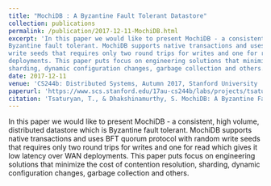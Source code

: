 ```yaml
---
title: "MochiDB : A Byzantine Fault Tolerant Datastore"
collection: publications
permalink: /publication/2017-12-11-MochiDB.html
excerpt: 'In this paper we would like to present MochiDB - a consistent, high volume, distributed datastore which is
Byzantine fault tolerant. MochiDB supports native transactions and uses BFT quorum protocol with random
write seeds that requires only two round trips for writes and one for read which gives it low latency over WAN
deployments. This paper puts focus on engineering solutions that minimize the cost of contention resolution,
sharding, dynamic configuration changes, garbage collection and others.'
date: 2017-12-11
venue: 'CS244b: Distributed Systems, Autumn 2017, Stanford University '
paperurl: 'https://www.scs.stanford.edu/17au-cs244b/labs/projects/tsaturyan_dhakshinamurthy.pdf'
citation: 'Tsaturyan, T., & Dhakshinamurthy, S. MochiDB: A Byzantine Fault Tolerant Datastore'
---
```


In this paper we would like to present MochiDB - a consistent, high volume, distributed datastore which is
Byzantine fault tolerant. MochiDB supports native transactions and uses BFT quorum protocol with random
write seeds that requires only two round trips for writes and one for read which gives it low latency over WAN
deployments. This paper puts focus on engineering solutions that minimize the cost of contention resolution,
sharding, dynamic configuration changes, garbage collection and others.